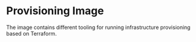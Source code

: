 # Provisioning Image

The image contains different tooling for running infrastructure provisioning based on Terraform.
